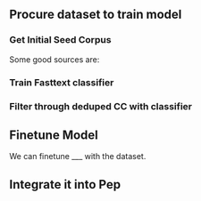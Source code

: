 
## Procure dataset to train model

### Get Initial Seed Corpus 

Some good sources are:


### Train Fasttext classifier

### Filter through deduped CC with classifier

## Finetune Model

We can finetune ___ with the dataset. 

## Integrate it into Pep